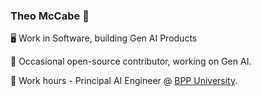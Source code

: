 ### Theo McCabe 👋

🖥️ Work in Software, building Gen AI Products

🌱 Occasional open-source contributor, working on Gen AI. 

🏫 Work hours - Principal AI Engineer @ [BPP University](https://www.bpp.com/).
